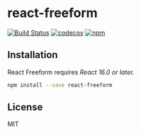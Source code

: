 # react-freeform

[![Build Status](https://travis-ci.org/SpenserJ/react-freeform.svg?branch=master)](https://travis-ci.org/SpenserJ/react-freeform)
[![codecov](https://codecov.io/gh/SpenserJ/react-freeform/branch/master/graph/badge.svg)](https://codecov.io/gh/SpenserJ/react-freeform)
[![npm](https://img.shields.io/npm/v/react-freeform.svg)](https://www.npmjs.com/package/react-freeform)

## Installation

React Freeform requires *React 16.0 or later.*

```sh static
npm install --save react-freeform
```

## License

MIT

